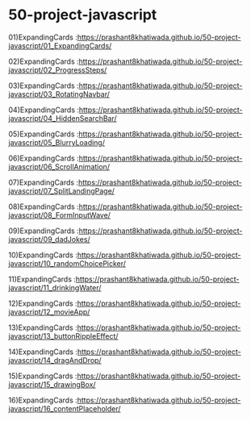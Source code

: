 # 50-project-javascript

01)ExpandingCards :https://prashant8khatiwada.github.io/50-project-javascript/01_ExpandingCards/

02)ExpandingCards :https://prashant8khatiwada.github.io/50-project-javascript/02_ProgressSteps/

03)ExpandingCards :https://prashant8khatiwada.github.io/50-project-javascript/03_RotatingNavbar/

04)ExpandingCards :https://prashant8khatiwada.github.io/50-project-javascript/04_HiddenSearchBar/

05)ExpandingCards :https://prashant8khatiwada.github.io/50-project-javascript/05_BlurryLoading/

06)ExpandingCards :https://prashant8khatiwada.github.io/50-project-javascript/06_ScrollAnimation/

07)ExpandingCards :https://prashant8khatiwada.github.io/50-project-javascript/07_SplitLandingPage/

08)ExpandingCards :https://prashant8khatiwada.github.io/50-project-javascript/08_FormInputWave/

09)ExpandingCards :https://prashant8khatiwada.github.io/50-project-javascript/09_dadJokes/

10)ExpandingCards :https://prashant8khatiwada.github.io/50-project-javascript/10_randomChoicePicker/

11)ExpandingCards :https://prashant8khatiwada.github.io/50-project-javascript/11_drinkingWater/

12)ExpandingCards :https://prashant8khatiwada.github.io/50-project-javascript/12_movieApp/

13)ExpandingCards :https://prashant8khatiwada.github.io/50-project-javascript/13_buttonRippleEffect/

14)ExpandingCards :https://prashant8khatiwada.github.io/50-project-javascript/14_dragAndDrop/

15)ExpandingCards :https://prashant8khatiwada.github.io/50-project-javascript/15_drawingBox/

16)ExpandingCards :https://prashant8khatiwada.github.io/50-project-javascript/16_contentPlaceholder/
